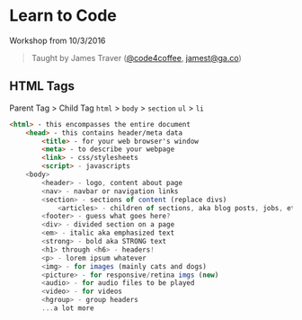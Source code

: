 # Learn to Code
Workshop from 10/3/2016

> Taught by James Traver ([@code4coffee](https://twitter.com/code4coffee), jamest@ga.co)

## HTML Tags

Parent Tag > Child Tag
`html` > `body` > `section`
`ul` > `li`


```html
<html> - this encompasses the entire document
	<head> - this contains header/meta data
		<title> - for your web browser's window
		<meta> - to describe your webpage
		<link> - css/stylesheets
		<script> - javascripts
	<body>
		<header> - logo, content about page
		<nav> - navbar or navigation links
		<section> - sections of content (replace divs)
			<articles> - children of sections, aka blog posts, jobs, etc
		<footer> - guess what goes here?
		<div> - divided section on a page
		<em> - italic aka emphasized text
		<strong> - bold aka STRONG text
		<h1> through <h6> - headers!
		<p> - lorem ipsum whatever
		<img> - for images (mainly cats and dogs)
		<picture> - for responsive/retina imgs (new)
		<audio> - for audio files to be played
		<video> - for videos
		<hgroup> - group headers
		...a lot more
```
